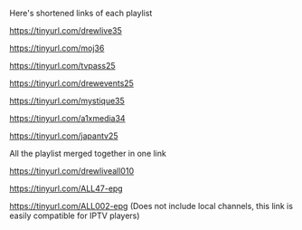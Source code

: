Here's shortened links of each playlist

https://tinyurl.com/drewlive35

https://tinyurl.com/moj36

https://tinyurl.com/tvpass25

https://tinyurl.com/drewevents25

https://tinyurl.com/mystique35

https://tinyurl.com/a1xmedia34

https://tinyurl.com/japantv25

All the playlist merged together in one link

https://tinyurl.com/drewliveall010

https://tinyurl.com/ALL47-epg

https://tinyurl.com/ALL002-epg (Does not include local channels, this link is easily compatible for IPTV players)
